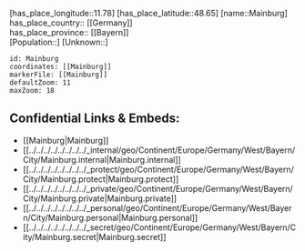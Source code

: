 ﻿---
location: [48.65,11.78] 
mapzoom: [7,12] 
mapmarker: city 
type: City
tags:
- geo/City


SpocWebEntityId: 32222
isDeleted: false
confidential: public

---
[has_place_longitude::11.78] 
[has_place_latitude::48.65] 
[name::Mainburg] 
has_place_country:: [[Germany]]  
has_place_province:: [[Bayern]]  
[Population::] 
[Unknown::] 


```leaflet
id: Mainburg
coordinates: [[Mainburg]] 
markerFile: [[Mainburg]] 
defaultZoom: 11 
maxZoom: 18
```


## Confidential Links & Embeds: 
- [[Mainburg|Mainburg]]  
- [[../../../../../../../../_internal/geo/Continent/Europe/Germany/West/Bayern/City/Mainburg.internal|Mainburg.internal]] 
- [[../../../../../../../../_protect/geo/Continent/Europe/Germany/West/Bayern/City/Mainburg.protect|Mainburg.protect]] 
- [[../../../../../../../../_private/geo/Continent/Europe/Germany/West/Bayern/City/Mainburg.private|Mainburg.private]] 
- [[../../../../../../../../_personal/geo/Continent/Europe/Germany/West/Bayern/City/Mainburg.personal|Mainburg.personal]] 
- [[../../../../../../../../_secret/geo/Continent/Europe/Germany/West/Bayern/City/Mainburg.secret|Mainburg.secret]] 
